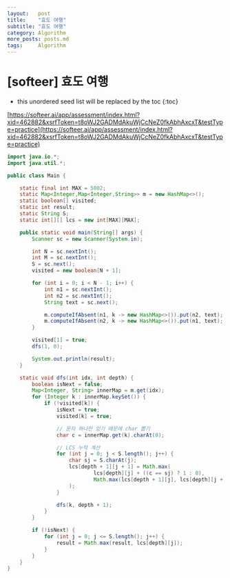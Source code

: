 ```yaml
---
layout:   post
title:    "효도 여행"
subtitle: "효도 여행"
category: Algorithm
more_posts: posts.md
tags:     Algorithm
---
```

# [softeer] 효도 여행

<!--more-->
<!-- Table of contents -->
* this unordered seed list will be replaced by the toc
{:toc}

[https://softeer.ai/app/assessment/index.html?xid=462882&xsrfToken=t8oWJ2GADMdAkuWjCcNeZ0fkAbhAxcxT&testType=practice](https://softeer.ai/app/assessment/index.html?xid=462882&xsrfToken=t8oWJ2GADMdAkuWjCcNeZ0fkAbhAxcxT&testType=practice)


```java
import java.io.*;
import java.util.*;

public class Main {

    static final int MAX = 5002;
    static Map<Integer,Map<Integer,String>> m = new HashMap<>();
    static boolean[] visited;
    static int result;
    static String S;
    static int[][] lcs = new int[MAX][MAX];

    public static void main(String[] args) {
        Scanner sc = new Scanner(System.in);

        int N = sc.nextInt();
        int M = sc.nextInt();
        S = sc.next();
        visited = new boolean[N + 1];

        for (int i = 0; i < N - 1; i++) {
            int n1 = sc.nextInt();
            int n2 = sc.nextInt();
            String text = sc.next();

            m.computeIfAbsent(n1, k -> new HashMap<>()).put(n2, text);
            m.computeIfAbsent(n2, k -> new HashMap<>()).put(n1, text);
        }

        visited[1] = true;
        dfs(1, 0);

        System.out.println(result);
    }

    static void dfs(int idx, int depth) {
        boolean isNext = false;
        Map<Integer, String> innerMap = m.get(idx);
        for (Integer k : innerMap.keySet()) {
            if (!visited[k]) {
                isNext = true;
                visited[k] = true;

                // 문자 하나만 있기 때문에 char 뽑기
                char c = innerMap.get(k).charAt(0);

                // LCS 누적 계산
                for (int j = 0; j < S.length(); j++) {
                    char sj = S.charAt(j);
                    lcs[depth + 1][j + 1] = Math.max(
                            lcs[depth][j] + ((c == sj) ? 1 : 0),
                            Math.max(lcs[depth + 1][j], lcs[depth][j + 1])
                    );
                }

                dfs(k, depth + 1);
            }
        }

        if (!isNext) {
            for (int j = 0; j <= S.length(); j++) {
                result = Math.max(result, lcs[depth][j]);
            }
        }
    }
}



```